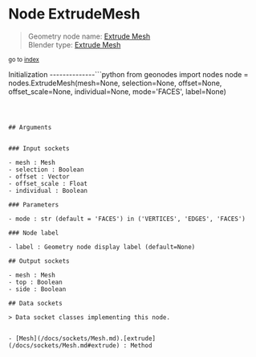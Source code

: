 
# Node ExtrudeMesh

> Geometry node name: [Extrude Mesh](https://docs.blender.org/manual/en/latest/modeling/geometry_nodes/mesh/extrude_mesh.html)<br>
  Blender type: [Extrude Mesh](https://docs.blender.org/api/current/bpy.types.GeometryNodeExtrudeMesh.html)
  
<sub>go to [index](/docs/index.md)</sub>

Initialization
--------------```python
from geonodes import nodes
node = nodes.ExtrudeMesh(mesh=None, selection=None, offset=None, offset_scale=None, individual=None, mode='FACES', label=None)
```



## Arguments


### Input sockets

- mesh : Mesh
- selection : Boolean
- offset : Vector
- offset_scale : Float
- individual : Boolean

### Parameters

- mode : str (default = 'FACES') in ('VERTICES', 'EDGES', 'FACES')

### Node label

- label : Geometry node display label (default=None)

## Output sockets

- mesh : Mesh
- top : Boolean
- side : Boolean

## Data sockets

> Data socket classes implementing this node.
  
  
- [Mesh](/docs/sockets/Mesh.md).[extrude](/docs/sockets/Mesh.md#extrude) : Method
  
